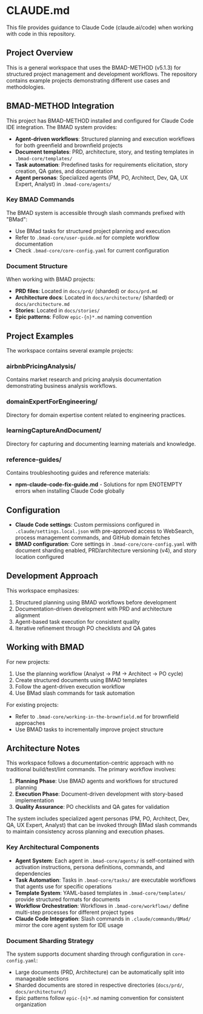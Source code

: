 # CLAUDE.md

This file provides guidance to Claude Code (claude.ai/code) when working with code in this repository.

## Project Overview

This is a general workspace that uses the BMAD-METHOD (v5.1.3) for structured project management and development workflows. The repository contains example projects demonstrating different use cases and methodologies.

## BMAD-METHOD Integration

This project has BMAD-METHOD installed and configured for Claude Code IDE integration. The BMAD system provides:

- **Agent-driven workflows**: Structured planning and execution workflows for both greenfield and brownfield projects
- **Document templates**: PRD, architecture, story, and testing templates in `.bmad-core/templates/`
- **Task automation**: Predefined tasks for requirements elicitation, story creation, QA gates, and documentation
- **Agent personas**: Specialized agents (PM, PO, Architect, Dev, QA, UX Expert, Analyst) in `.bmad-core/agents/`

### Key BMAD Commands

The BMAD system is accessible through slash commands prefixed with "BMad":
- Use BMad tasks for structured project planning and execution
- Refer to `.bmad-core/user-guide.md` for complete workflow documentation
- Check `.bmad-core/core-config.yaml` for current configuration

### Document Structure

When working with BMAD projects:
- **PRD files**: Located in `docs/prd/` (sharded) or `docs/prd.md`
- **Architecture docs**: Located in `docs/architecture/` (sharded) or `docs/architecture.md`
- **Stories**: Located in `docs/stories/`
- **Epic patterns**: Follow `epic-{n}*.md` naming convention

## Project Examples

The workspace contains several example projects:

### airbnbPricingAnalysis/
Contains market research and pricing analysis documentation demonstrating business analysis workflows.

### domainExpertForEngineering/
Directory for domain expertise content related to engineering practices.

### learningCaptureAndDocument/
Directory for capturing and documenting learning materials and knowledge.

### reference-guides/
Contains troubleshooting guides and reference materials:
- **npm-claude-code-fix-guide.md** - Solutions for npm ENOTEMPTY errors when installing Claude Code globally

## Configuration

- **Claude Code settings**: Custom permissions configured in `.claude/settings.local.json` with pre-approved access to WebSearch, process management commands, and GitHub domain fetches
- **BMAD configuration**: Core settings in `.bmad-core/core-config.yaml` with document sharding enabled, PRD/architecture versioning (v4), and story location configured

## Development Approach

This workspace emphasizes:
1. Structured planning using BMAD workflows before development
2. Documentation-driven development with PRD and architecture alignment
3. Agent-based task execution for consistent quality
4. Iterative refinement through PO checklists and QA gates

## Working with BMAD

For new projects:
1. Use the planning workflow (Analyst → PM → Architect → PO cycle)
2. Create structured documents using BMAD templates
3. Follow the agent-driven execution workflow
4. Use BMad slash commands for task automation

For existing projects:
- Refer to `.bmad-core/working-in-the-brownfield.md` for brownfield approaches
- Use BMAD tasks to incrementally improve project structure

## Architecture Notes

This workspace follows a documentation-centric approach with no traditional build/test/lint commands. The primary workflow involves:

1. **Planning Phase**: Use BMAD agents and workflows for structured planning
2. **Execution Phase**: Document-driven development with story-based implementation
3. **Quality Assurance**: PO checklists and QA gates for validation

The system includes specialized agent personas (PM, PO, Architect, Dev, QA, UX Expert, Analyst) that can be invoked through BMad slash commands to maintain consistency across planning and execution phases.

### Key Architectural Components

- **Agent System**: Each agent in `.bmad-core/agents/` is self-contained with activation instructions, persona definitions, commands, and dependencies
- **Task Automation**: Tasks in `.bmad-core/tasks/` are executable workflows that agents use for specific operations
- **Template System**: YAML-based templates in `.bmad-core/templates/` provide structured formats for documents
- **Workflow Orchestration**: Workflows in `.bmad-core/workflows/` define multi-step processes for different project types
- **Claude Code Integration**: Slash commands in `.claude/commands/BMad/` mirror the core agent system for IDE usage

### Document Sharding Strategy

The system supports document sharding through configuration in `core-config.yaml`:
- Large documents (PRD, Architecture) can be automatically split into manageable sections
- Sharded documents are stored in respective directories (`docs/prd/`, `docs/architecture/`)
- Epic patterns follow `epic-{n}*.md` naming convention for consistent organization